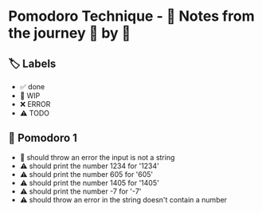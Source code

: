 # Pomodoro Technique - 📝 Notes from the journey 🍅 by 🍅


## 🏷️ Labels

- ✅ done
- 🚧 WIP
- ❌ ERROR
- ⚠ TODO

## 🍅 Pomodoro 1

- 🚧 should throw an error the input is not a string 
- ⚠ should print the number 1234 for '1234'
- ⚠ should print the number 605 for '605'
- ⚠ should print the number 1405 for '1405'
- ⚠ should print the number -7 for '-7'
- ⚠ should throw an error in the string doesn't contain a number
